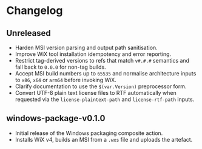 # Changelog

## Unreleased

- Harden MSI version parsing and output path sanitisation.
- Improve WiX tool installation idempotency and error reporting.
- Restrict tag-derived versions to refs that match `v#.#.#` semantics and fall
  back to `0.0.0` for non-tag builds.
- Accept MSI build numbers up to `65535` and normalise architecture inputs to
  `x86`, `x64` or `arm64` before invoking WiX.
- Clarify documentation to use the `$(var.Version)` preprocessor form.
- Convert UTF-8 plain text license files to RTF automatically when requested
  via the `license-plaintext-path` and `license-rtf-path` inputs.

## windows-package-v0.1.0

- Initial release of the Windows packaging composite action.
- Installs WiX v4, builds an MSI from a `.wxs` file and uploads the artefact.
